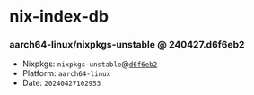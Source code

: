 # nix-index-db
### aarch64-linux/nixpkgs-unstable @ 240427.d6f6eb2
- Nixpkgs: `nixpkgs-unstable`@[`d6f6eb2`](https://github.com/NixOS/nixpkgs/commit/d6f6eb2a984f2ba9a366c31e4d36d65465683450)
- Platform: `aarch64-linux`
- Date: `20240427102953`
